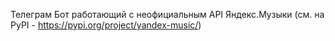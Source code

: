 Телеграм Бот работающий с неофициальным API Яндекс.Музыки (см. на PyPI - https://pypi.org/project/yandex-music/)